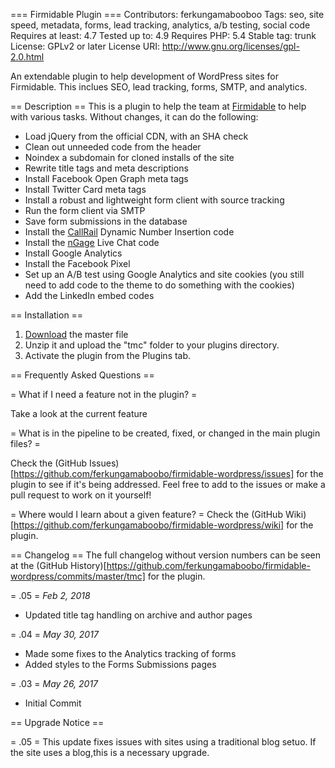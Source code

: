 === Firmidable Plugin ===
Contributors: ferkungamabooboo
Tags: seo, site speed, metadata, forms, lead tracking, analytics, a/b testing, social code
Requires at least: 4.7
Tested up to: 4.9
Requires PHP: 5.4
Stable tag: trunk
License: GPLv2 or later
License URI: http://www.gnu.org/licenses/gpl-2.0.html

An extendable plugin to help development of WordPress sites for Firmidable. This inclues SEO, lead tracking, forms, SMTP, and analytics.

== Description ==
This is a plugin to help the team at [Firmidable](https://firmidable.com/) to help with various tasks. Without changes, it can do the following:
* Load jQuery from the official CDN, with an SHA check
* Clean out unneeded code from the header
* Noindex a subdomain for cloned installs of the site
* Rewrite title tags and meta descriptions
* Install Facebook Open Graph meta tags
* Install Twitter Card meta tags
* Install a robust and lightweight form client with source tracking
* Run the form client via SMTP
* Save form submissions in the database
* Install the [CallRail](https://www.callrail.com/agency/) Dynamic Number Insertion code
* Install the [nGage](https://www.ngagelive.com/legal/) Live Chat code
* Install Google Analytics
* Install the Facebook Pixel
* Set up an A/B test using Google Analytics and site cookies (you still need to add code to the theme to do something with the cookies)
* Add the LinkedIn embed codes

== Installation ==
1. [Download](https://github.com/ferkungamaboobo/firmidable-wordpress/archive/master.zip) the master file
1. Unzip it and upload the "tmc" folder to your plugins directory.
1. Activate the plugin from the Plugins tab.

== Frequently Asked Questions ==

= What if I need a feature not in the plugin? =

Take a look at the current feature

= What is in the pipeline to be created, fixed, or changed in the main plugin files? = 

Check the (GitHub Issues)[https://github.com/ferkungamaboobo/firmidable-wordpress/issues] for the plugin to see if it's being addressed. Feel free to add to the issues or make a pull request to work on it yourself!

= Where would I learn about a given feature? =
Check the (GitHub Wiki)[https://github.com/ferkungamaboobo/firmidable-wordpress/wiki] for the plugin.

== Changelog ==
The full changelog without version numbers can be seen at the (GitHub History)[https://github.com/ferkungamaboobo/firmidable-wordpress/commits/master/tmc] for the plugin.

= .05 =
*Feb 2, 2018*
* Updated title tag handling on archive and author pages

= .04 =
*May 30, 2017*
* Made some fixes to the Analytics tracking of forms
* Added styles to the Forms Submissions pages

= .03 =
*May 26, 2017*
* Initial Commit

== Upgrade Notice ==

= .05 =
This update fixes issues with sites using a traditional blog setuo. If the site uses a blog,this is a necessary upgrade.
